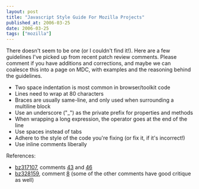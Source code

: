 ```yaml
---
layout: post
title: "Javascript Style Guide For Mozilla Projects"
published_at: 2006-03-25
date: 2006-03-25
tags: ["mozilla"]
---
```


There doesn't seem to be one (or I couldn't find it!). Here are a few guidelines I've picked up from recent patch review comments. Please comment if you have additions and corrections, and maybe we can coalesce this into a page on MDC, with examples and the reasoning behind the guidelines.

*   Two space indentation is most common in browser/toolkit code
*   Lines need to wrap at 80 characters
*   Braces are usually same-line, and only used when surrounding a multiline block
*   Use an underscore ("_") as the private prefix for properties and methods
*   When wrapping a long expression, the operator goes at the end of the line
*   Use spaces instead of tabs
*   Adhere to the style of the code you're fixing (or fix it, if it's incorrect!)
*   Use inline comments liberally

References:

*   [bz317107](https://bugzilla.mozilla.org/show_bug.cgi?id=317107), comments [43](https://bugzilla.mozilla.org/show_bug.cgi?id=317107#c43) and [46](https://bugzilla.mozilla.org/show_bug.cgi?id=317107#c46)
*   [bz328159](https://bugzilla.mozilla.org/show_bug.cgi?id=328159), comment [8](https://bugzilla.mozilla.org/show_bug.cgi?id=328159#c8) (some of the other comments have good critique as well)